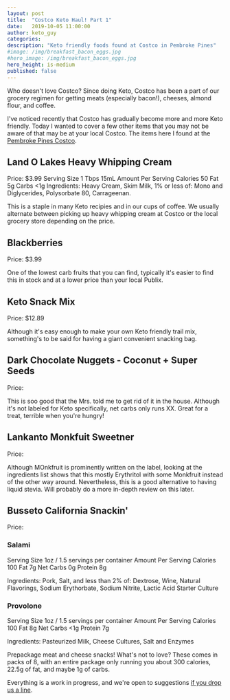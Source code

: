 ```yaml
---
layout: post
title:  "Costco Keto Haul! Part 1"
date:   2019-10-05 11:00:00
author: keto_guy
categories: 
description: "Keto friendly foods found at Costco in Pembroke Pines"
#image: /img/breakfast_bacon_eggs.jpg
#hero_image: /img/breakfast_bacon_eggs.jpg
hero_height: is-medium
published: false
---
```


Who doesn't love Costco? Since doing Keto, Costco has been a part of our grocery regimen for getting meats (especially bacon!), cheeses, almond flour, and coffee.

I've noticed recently that Costco has gradually become more and more Keto friendly. Today I wanted to cover a few other items that you may not be aware of that may be at your local Costco. The items here I found at the [Pembroke Pines Costco](https://www.costco.com/warehouse-locations/pembroke-pines-fl-742.html).

## Land O Lakes Heavy Whipping Cream

Price: $3.99
Serving Size 1 Tbps 15mL
Amount Per Serving
Calories 50
Fat 5g
Carbs <1g
Ingredients: Heavy Cream, Skim Milk, 1% or less of: Mono and Diglycerides, Polysorbate 80, Carrageenan.

This is a staple in many Keto recipies and in our cups of coffee. We usually alternate between picking up heavy whipping cream at Costco or the local grocery store depending on the price.

## Blackberries

Price: $3.99

One of the lowest carb fruits that you can find, typically it's easier to find this in stock and at a lower price than your local Publix.


## Keto Snack Mix
Price: $12.89

Although it's easy enough to make your own Keto friendly trail mix, something's to be said for having a giant convenient snacking bag.

## Dark Chocolate Nuggets - Coconut + Super Seeds
Price:

This is soo good that the Mrs. told me to get rid of it in the house. Although it's not labeled for Keto specifically, net carbs only runs XX. Great for a treat, terrible when you're hungry!

## Lankanto Monkfuit Sweetner
Price:

Although MOnkfruit is prominently written on the label, looking at the ingredients list shows that this mostly Erythritol with some Monkfruit instead of the other way around. Nevertheless, this is a good alternative to having liquid stevia. Will probably do a more in-depth review on this later.


## Busseto California Snackin'

Price:
### Salami
Serving Size 1oz / 1.5 servings per container
Amount Per Serving
Calories 100
Fat 7g
Net Carbs 0g
Protein 8g

Ingredients: Pork, Salt, and less than 2% of: Dextrose, Wine, Natural Flavorings, Sodium Erythorbate, Sodium Nitrite, Lactic Acid Starter Culture

### Provolone
Serving Size 1oz / 1.5 servings per container
Amount Per Serving
Calories 100
Fat 8g
Net Carbs <1g
Protein 7g

Ingredients: Pasteurized Milk, Cheese Cultures, Salt and Enzymes

Prepackage meat and cheese snacks! What's not to love? These comes in packs of 8, with an entire package only running you about 300 calories, 22.5g of fat, and maybe 1g of carbs.

Everything is a work in progress, and we're open to suggestions [if you drop us a line](mailto:ketoinmiami@protonmail.com).
